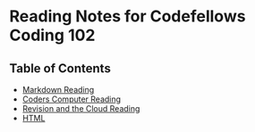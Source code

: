 # Reading Notes for Codefellows Coding 102

## Table of Contents

- [Markdown Reading](markdown.md)
- [Coders Computer Reading](coders-computer.md)
- [Revision and the Cloud Reading](revision-and-the-cloud.md)
- [HTML](html.md)
